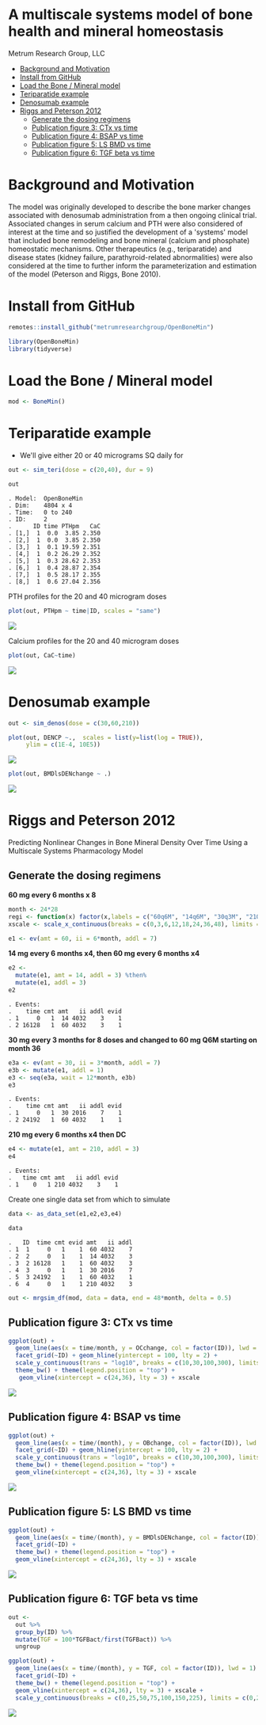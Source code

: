 A multiscale systems model of bone health and mineral homeostasis
================
Metrum Research Group, LLC

-   [Background and Motivation](#background-and-motivation)
-   [Install from GitHub](#install-from-github)
-   [Load the Bone / Mineral model](#load-the-bone-mineral-model)
-   [Teriparatide example](#teriparatide-example)
-   [Denosumab example](#denosumab-example)
-   [Riggs and Peterson 2012](#riggs-and-peterson-2012)
    -   [Generate the dosing regimens](#generate-the-dosing-regimens)
    -   [Publication figure 3: CTx vs time](#publication-figure-3-ctx-vs-time)
    -   [Publication figure 4: BSAP vs time](#publication-figure-4-bsap-vs-time)
    -   [Publication figure 5: LS BMD vs time](#publication-figure-5-ls-bmd-vs-time)
    -   [Publication figure 6: TGF beta vs time](#publication-figure-6-tgf-beta-vs-time)

Background and Motivation
=========================

The model was originally developed to describe the bone marker changes associated with denosumab administration from a then ongoing clinical trial. Associated changes in serum calcium and PTH were also considered of interest at the time and so justified the development of a 'systems' model that included bone remodeling and bone mineral (calcium and phosphate) homeostatic mechanisms. Other therapeutics (e.g., teriparatide) and disease states (kidney failure, parathyroid-related abnormalities) were also considered at the time to further inform the parameterization and estimation of the model (Peterson and Riggs, Bone 2010).

Install from GitHub
===================

``` r
remotes::install_github("metrumresearchgroup/OpenBoneMin")
```

``` r
library(OpenBoneMin)
library(tidyverse)
```

Load the Bone / Mineral model
=============================

``` r
mod <- BoneMin()
```

Teriparatide example
====================

-   We'll give either 20 or 40 micrograms SQ daily for

``` r
out <- sim_teri(dose = c(20,40), dur = 9)

out
```

    . Model:  OpenBoneMin 
    . Dim:    4804 x 4 
    . Time:   0 to 240 
    . ID:     2 
    .      ID time PTHpm   CaC
    . [1,]  1  0.0  3.85 2.350
    . [2,]  1  0.0  3.85 2.350
    . [3,]  1  0.1 19.59 2.351
    . [4,]  1  0.2 26.29 2.352
    . [5,]  1  0.3 28.62 2.353
    . [6,]  1  0.4 28.87 2.354
    . [7,]  1  0.5 28.17 2.355
    . [8,]  1  0.6 27.04 2.356

PTH profiles for the 20 and 40 microgram doses

``` r
plot(out, PTHpm ~ time|ID, scales = "same")
```

![](img/OpenBoneMin-unnamed-chunk-6-1.png)

Calcium profiles for the 20 and 40 microgram doses

``` r
plot(out, CaC~time)
```

![](img/OpenBoneMin-unnamed-chunk-7-1.png)

Denosumab example
=================

``` r
out <- sim_denos(dose = c(30,60,210))

plot(out, DENCP ~.,  scales = list(y=list(log = TRUE)), 
     ylim = c(1E-4, 10E5))
```

![](img/OpenBoneMin-unnamed-chunk-8-1.png)

``` r
plot(out, BMDlsDENchange ~ .)
```

![](img/OpenBoneMin-unnamed-chunk-9-1.png)

Riggs and Peterson 2012
=======================

Predicting Nonlinear Changes in Bone Mineral Density Over Time Using a Multiscale Systems Pharmacology Model

Generate the dosing regimens
----------------------------

**60 mg every 6 months x 8**

``` r
month <- 24*28
regi <- function(x) factor(x,labels = c("60q6M", "14q6M", "30q3M", "210q6M"))
xscale <- scale_x_continuous(breaks = c(0,3,6,12,18,24,36,48), limits = c(0,48))
```

``` r
e1 <- ev(amt = 60, ii = 6*month, addl = 7)
```

**14 mg every 6 months x4, then 60 mg every 6 months x4**

``` r
e2 <- 
  mutate(e1, amt = 14, addl = 3) %then% 
  mutate(e1, addl = 3)
e2
```

    . Events:
    .    time cmt amt   ii addl evid
    . 1     0   1  14 4032    3    1
    . 2 16128   1  60 4032    3    1

**30 mg every 3 months for 8 doses and changed to 60 mg Q6M starting on month 36**

``` r
e3a <- ev(amt = 30, ii = 3*month, addl = 7)
e3b <- mutate(e1, addl = 1)
e3 <- seq(e3a, wait = 12*month, e3b)
e3
```

    . Events:
    .    time cmt amt   ii addl evid
    . 1     0   1  30 2016    7    1
    . 2 24192   1  60 4032    1    1

**210 mg every 6 months x4 then DC**

``` r
e4 <- mutate(e1, amt = 210, addl = 3)
e4
```

    . Events:
    .   time cmt amt   ii addl evid
    . 1    0   1 210 4032    3    1

Create one single data set from which to simulate

``` r
data <- as_data_set(e1,e2,e3,e4)

data
```

    .   ID  time cmt evid amt   ii addl
    . 1  1     0   1    1  60 4032    7
    . 2  2     0   1    1  14 4032    3
    . 3  2 16128   1    1  60 4032    3
    . 4  3     0   1    1  30 2016    7
    . 5  3 24192   1    1  60 4032    1
    . 6  4     0   1    1 210 4032    3

``` r
out <- mrgsim_df(mod, data = data, end = 48*month, delta = 0.5)
```

Publication figure 3: CTx vs time
---------------------------------

``` r
ggplot(out) + 
  geom_line(aes(x = time/month, y = OCchange, col = factor(ID)), lwd = 1) + 
  facet_grid(~ID) + geom_hline(yintercept = 100, lty = 2) +
  scale_y_continuous(trans = "log10", breaks = c(10,30,100,300), limits = c(5,300)) + 
  theme_bw() + theme(legend.position = "top") +
   geom_vline(xintercept = c(24,36), lty = 3) + xscale
```

![](img/OpenBoneMin-unnamed-chunk-17-1.png)

Publication figure 4: BSAP vs time
----------------------------------

``` r
ggplot(out) + 
  geom_line(aes(x = time/(month), y = OBchange, col = factor(ID)), lwd = 1) + 
  facet_grid(~ID) + geom_hline(yintercept = 100, lty = 2) +
  scale_y_continuous(trans = "log10", breaks = c(10,30,100,300), limits = c(5,300)) +
  theme_bw() + theme(legend.position = "top") + 
  geom_vline(xintercept = c(24,36), lty = 3) + xscale
```

![](img/OpenBoneMin-unnamed-chunk-18-1.png)

Publication figure 5: LS BMD vs time
------------------------------------

``` r
ggplot(out) + 
  geom_line(aes(x = time/(month), y = BMDlsDENchange, col = factor(ID)), lwd = 1) + 
  facet_grid(~ID) + 
  theme_bw() + theme(legend.position = "top") + 
  geom_vline(xintercept = c(24,36), lty = 3) + xscale
```

![](img/OpenBoneMin-unnamed-chunk-19-1.png)

Publication figure 6: TGF beta vs time
--------------------------------------

``` r
out <- 
  out %>%
  group_by(ID) %>%
  mutate(TGF = 100*TGFBact/first(TGFBact)) %>% 
  ungroup

ggplot(out) + 
  geom_line(aes(x = time/(month), y = TGF, col = factor(ID)), lwd = 1) + 
  facet_grid(~ID) + 
  theme_bw() + theme(legend.position = "top") + 
  geom_vline(xintercept = c(24,36), lty = 3) + xscale +
  scale_y_continuous(breaks = c(0,25,50,75,100,150,225), limits = c(0,225)) 
```

![](img/OpenBoneMin-unnamed-chunk-20-1.png)
